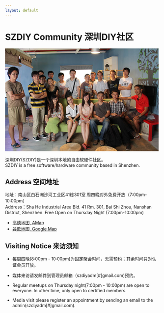 ```yaml
---
layout: default
---
```


# SZDIY Community 深圳DIY社区


![](images/us.jpg)

深圳DIY(SZDIY)是一个深圳本地的自由软硬件社区。
<br/>SZDIY is a free software/hardware community based in Shenzhen.

## Address 空间地址

地址：南山区白石洲沙河工业区41栋301室 周四晚对外免费开放（7:00pm-10:00pm）
<br/>Address：Sha He Industrial Area Bld. 41 Rm. 301, Bai Shi Zhou, Nanshan District, Shenzhen. Free Open on Thursday Night (7:00pm-10:00pm)

 * [高德地图, AMap](http://ditu.amap.com/place/B0FFI1Z747)
 * [谷歌地图, Google Map](https://www.google.com/maps/d/viewer?mid=1h01XJmSd7bjmOJZx3bT8rTDtD7E&ll=22.54299601138787%2C113.96950855851026&z=17)  


## Visiting Notice 来访须知

 * 每周四晚(8:00pm - 10:00pm)为固定聚会时间，无需预约；其余时间只对认证会员开放。
 * 媒体来访请发邮件到管理员邮箱（szdiyadm[#]gmail.com)预约。

 * Regular meetups on Thursday night(7:00pm - 10:00pm) are open to everyone. In other time, only open to certified members.
 * Media visit please register an appointment by sending an email to the admin(szdiyadm[#]gmail.com).
